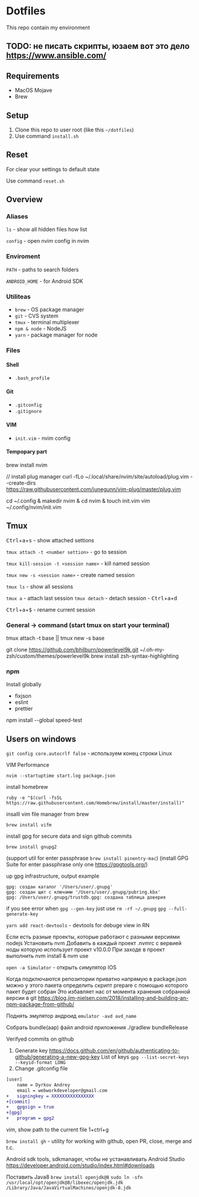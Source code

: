 # Dotfiles
This repo contain my environment

## TODO: не писать скрипты, юзаем вот это дело https://www.ansible.com/

## Requirements
* MacOS Mojave
* Brew

## Setup
1. Clone this repo to user root (like this `~/dotfiles`)
2. Use command `install.sh`

## Reset
For clear your settings to default state

Use command `reset.sh`

## Overview

### Aliases

`ls` - show all hidden files how list

`config` - open nvim config in nvim

### Enviroment

`PATH` - paths to search folders

`ANDROID_HOME` - for Android SDK

### Utiliteas

* `brew` - OS package manager
* `git` - CVS system
* `tmux` - terminal multiplexer
* `npm & node` - NodeJS
* `yarn` - package manager for node

### Files
#### Shell
* `.bash_profile`

#### Git
* `.gitconfig`
* `.gitignore`

#### VIM
* `init.vim` - nvim config

#### Tempopary part
brew install nvim

// install plug manager
curl -fLo ~/.local/share/nvim/site/autoload/plug.vim --create-dirs \
    https://raw.githubusercontent.com/junegunn/vim-plug/master/plug.vim
    
cd ~/.config & makedir nvim & cd nvim & touch init.vim
vim ~/.config/nvim/init.vim

## Tmux

<kbd>Ctrl</kbd>+<kbd>a</kbd>+<kbd>s</kbd> - show attached settions

`tmux attach -t <number settion>` - go to session

`tmux kill-session -t <session name>` - kill named session

`tmux new -s <session name>` - create named session

`tmux ls` - show all sessions

`tmux a` - attach last session
`tmux detach` - detach session - <kbd>Ctrl</kbd>+<kbd>a</kbd>+<kbd>d</kbd>

<kbd>Ctrl</kbd>+<kbd>a</kbd>+<kbd>$</kbd> - rename current session



### General -> command (start tmux on start your terminal)
tmux attach -t base || tmux new -s base


git clone https://github.com/bhilburn/powerlevel9k.git ~/.oh-my-zsh/custom/themes/powerlevel9k
brew install zsh-syntax-highlighting

### npm
Install globally

- fixjson
- eslint
- prettier

npm install --global speed-test

## Users on windows

`git config core.autocrlf false` - используем конец строки Linux


VIM Performance
```
nvim --startuptime start.log package.json
```

install homebrew

```
ruby -e "$(curl -fsSL https://raw.githubusercontent.com/Homebrew/install/master/install)"
```
insalll vim file manager from brew
```
brew install vifm
```

install gpg for secure data and sign github commits

```
brew install gnupg2
```

(support util for enter passphrase `brew install pinentry-mac`)
(install GPG Suite for enter passphrase only one https://gpgtools.org/)

up gpg infrastructure, output example
```
gpg: создан каталог '/Users/user/.gnupg'
gpg: создан щит с ключами '/Users/user/.gnupg/pubring.kbx'
gpg: /Users/user/.gnupg/trustdb.gpg: создана таблица доверия
```

if you see error when `gpg --gen-key` just use `rm -rf ~/.gnupg`
`gpg --full-generate-key`



`yarn add react-devtools` - devtools for debuge view in RN



Если есть разные проекты, которые работают с разными версиями nodejs
Установить nvm
Добавить в каждый проект .nvmrc с вервией ноды которую использует проект v10.0.0
При заходе в проект выполнить nvm install & nvm use



`open -a Simulator` - открыть симулятор IOS



Когда подключаются репозитории приватно напрямую в package.json можно у этого пакета определить скрипт prepare с помощью которого пакет будет собран
Это избавляет нас от момента хранения собранной версии в git 
https://blog.jim-nielsen.com/2018/installing-and-building-an-npm-package-from-github/

Поднять эмулятор андроид
`emulator -avd avd_name`

Собрать bundle(aap) файл android приложения ./gradlew bundleRelease


Verifyed commits on github
1. Generate key https://docs.github.com/en/github/authenticating-to-github/generating-a-new-gpg-key
List of keys `gpg --list-secret-keys --keyid-format LONG`
2. Change .gitconfig file
```diff
[user]
	name = Dyrkov Andrey
	email = webworkdeveloper@gmail.com
+	signingkey = XXXXXXXXXXXXXXXX
+[commit]
+	gpgsign = true
+[gpg]
+	program = gpg2
```

vim, show path to the current file 1+ctrl+g

`brew install gh` - utility for working with github, open PR, close, merge and t.c.



Android sdk tools, sdkmanager, чтобы не устанавливать Android Studio
https://developer.android.com/studio/index.html#downloads

Поставить Java8
 `brew install openjdk@8`
`sudo ln -sfn /usr/local/opt/openjdk@8/libexec/openjdk.jdk /Library/Java/JavaVirtualMachines/openjdk-8.jdk`
